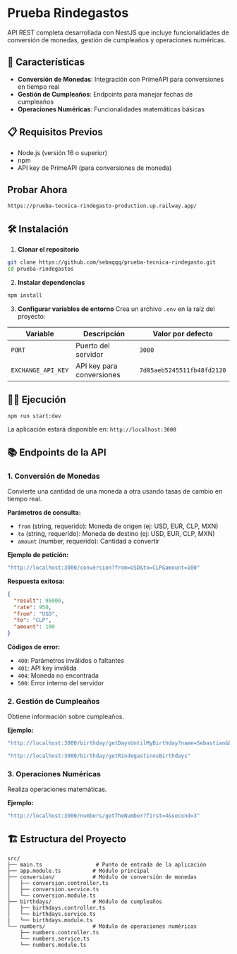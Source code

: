 # Prueba Rindegastos

API REST completa desarrollada con NestJS que incluye funcionalidades de conversión de monedas, gestión de cumpleaños y operaciones numéricas.

## 🚀 Características

- **Conversión de Monedas**: Integración con PrimeAPI para conversiones en tiempo real
- **Gestión de Cumpleaños**: Endpoints para manejar fechas de cumpleaños
- **Operaciones Numéricas**: Funcionalidades matemáticas básicas

## 📋 Requisitos Previos

- Node.js (versión 16 o superior)
- npm
- API key de PrimeAPI (para conversiones de moneda)

## Probar Ahora

```bash
https://prueba-tecnica-rindegasto-production.up.railway.app/
```

## 🛠️ Instalación

1. **Clonar el repositorio**

```bash
git clone https://github.com/sebaqqq/prueba-tecnica-rindegasto.git
cd prueba-rindegastos
```

2. **Instalar dependencias**

```bash
npm install
```

3. **Configurar variables de entorno**
   Crea un archivo `.env` en la raíz del proyecto:

| Variable           | Descripción               | Valor por defecto          |
| ------------------ | ------------------------- | -------------------------- |
| `PORT`             | Puerto del servidor       | `3000`                     |
| `EXCHANGE_API_KEY` | API key para conversiones | `7d05aeb5245511fb48fd2120` |

## 🏃‍♂️ Ejecución

```bash
npm run start:dev
```

La aplicación estará disponible en: `http://localhost:3000`

## 📚 Endpoints de la API

### 1. Conversión de Monedas

Convierte una cantidad de una moneda a otra usando tasas de cambio en tiempo real.

**Parámetros de consulta:**

- `from` (string, requerido): Moneda de origen (ej: USD, EUR, CLP, MXN)
- `to` (string, requerido): Moneda de destino (ej: USD, EUR, CLP, MXN)
- `amount` (number, requerido): Cantidad a convertir

**Ejemplo de petición:**

```bash
"http://localhost:3000/conversion?from=USD&to=CLP&amount=100"
```

**Respuesta exitosa:**

```json
{
  "result": 95000,
  "rate": 950,
  "from": "USD",
  "to": "CLP",
  "amount": 100
}
```

**Códigos de error:**

- `400`: Parámetros inválidos o faltantes
- `401`: API key inválida
- `404`: Moneda no encontrada
- `500`: Error interno del servidor

### 2. Gestión de Cumpleaños

Obtiene información sobre cumpleaños.

**Ejemplo:**

```bash
"http://localhost:3000/birthday/getDaysUntilMyBirthday?name=Sebastian&birthdate=2002-07-22"
```

```bash
"http://localhost:3000/birthday/getRindegastinosBirthdays"
```

### 3. Operaciones Numéricas

Realiza operaciones matemáticas.

**Ejemplo:**

```bash
"http://localhost:3000/numbers/getTheNumber?first=4&second=3"
```

## 🏗️ Estructura del Proyecto

```
src/
├── main.ts                 # Punto de entrada de la aplicación
├── app.module.ts          # Módulo principal
├── conversion/            # Módulo de conversión de monedas
│   ├── conversion.controller.ts
│   ├── conversion.service.ts
│   └── conversion.module.ts
├── birthdays/             # Módulo de cumpleaños
│   ├── birthdays.controller.ts
│   └── birthdays.service.ts
|   └── birthdays.module.ts
└── numbers/               # Módulo de operaciones numéricas
    ├── numbers.controller.ts
    └── numbers.service.ts
    └── numbers.module.ts
```
